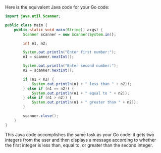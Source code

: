 Here is the equivalent Java code for your Go code:

```java
import java.util.Scanner;

public class Main {
    public static void main(String[] args) {
        Scanner scanner = new Scanner(System.in));

        int n1, n2;

        System.out.println("Enter first number:");
        n1 = scanner.nextInt();

        System.out.println("Enter second number:");
        n2 = scanner.nextInt();

        if (n1 < n2) {
            System.out.println(n1 + " less than " + n2));
        } else if (n1 == n2)) {
            System.out.println(n1 + " equal to " + n2));
        } else if (n1 > n2)) {
            System.out.println(n1 + " greater than " + n2));
        }

        scanner.close();
    }
}
```
This Java code accomplishes the same task as your Go code: it gets two integers from the user and then displays a message according to whether the first integer is less than, equal to, or greater than the second integer.

